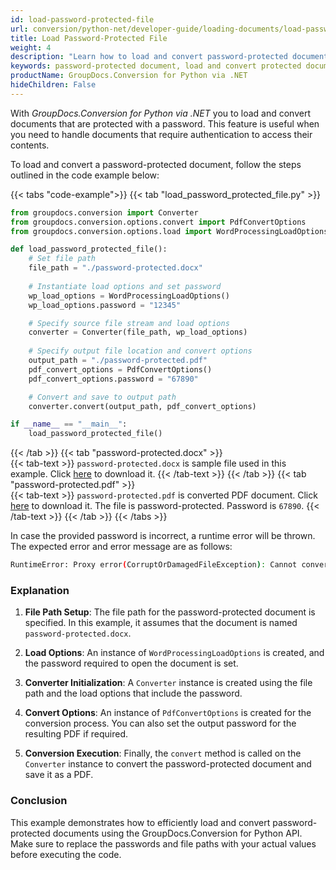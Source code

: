 ```yaml
---
id: load-password-protected-file
url: conversion/python-net/developer-guide/loading-documents/load-password-protected-file
title: Load Password-Protected File
weight: 4
description: "Learn how to load and convert password-protected documents using the GroupDocs.Conversion for Python via .NET API, enabling seamless handling of secured files."
keywords: password-protected document, load and convert protected documents, convert document with password, secure document conversion
productName: GroupDocs.Conversion for Python via .NET
hideChildren: False
---
```


With *GroupDocs.Conversion for Python via .NET* you to load and convert documents that are protected with a password. This feature is useful when you need to handle documents that require authentication to access their contents. 

To load and convert a password-protected document, follow the steps outlined in the code example below:

{{< tabs "code-example">}}
{{< tab "load_password_protected_file.py" >}}  
```python
from groupdocs.conversion import Converter
from groupdocs.conversion.options.convert import PdfConvertOptions
from groupdocs.conversion.options.load import WordProcessingLoadOptions

def load_password_protected_file():
    # Set file path
    file_path = "./password-protected.docx"
    
    # Instantiate load options and set password
    wp_load_options = WordProcessingLoadOptions()
    wp_load_options.password = "12345"

    # Specify source file stream and load options
    converter = Converter(file_path, wp_load_options)
    
    # Specify output file location and convert options
    output_path = "./password-protected.pdf"
    pdf_convert_options = PdfConvertOptions()
    pdf_convert_options.password = "67890"

    # Convert and save to output path
    converter.convert(output_path, pdf_convert_options)

if __name__ == "__main__":
    load_password_protected_file()

```
{{< /tab >}}
{{< tab "password-protected.docx" >}}  
{{< tab-text >}}
`password-protected.docx` is sample file used in this example. Click [here](/conversion/python-net/_sample_files/developer-guide/loading-documents/load-password-protected-file/password-protected.docx) to download it.
{{< /tab-text >}}
{{< /tab >}}
{{< tab "password-protected.pdf" >}}  
{{< tab-text >}}
`password-protected.pdf` is converted PDF document. Click [here](/conversion/python-net/_sample_files/developer-guide/loading-documents/load-password-protected-file/password-protected.pdf) to download it. The file is password-protected. Password is `67890`.
{{< /tab-text >}}
{{< /tab >}}
{{< /tabs >}}

In case the provided password is incorrect, a runtime error will be thrown. The expected error and error message are as follows:

```bash
RuntimeError: Proxy error(CorruptOrDamagedFileException): Cannot convert. The file is corrupt or damaged. The document password is incorrect. ---> IncorrectPasswordException: The document password is incorrect.
```

### Explanation

1. **File Path Setup**: The file path for the password-protected document is specified. In this example, it assumes that the document is named `password-protected.docx`.

2. **Load Options**: An instance of `WordProcessingLoadOptions` is created, and the password required to open the document is set.

3. **Converter Initialization**: A `Converter` instance is created using the file path and the load options that include the password.

4. **Convert Options**: An instance of `PdfConvertOptions` is created for the conversion process. You can also set the output password for the resulting PDF if required.

4. **Conversion Execution**: Finally, the `convert` method is called on the `Converter` instance to convert the password-protected document and save it as a PDF.

### Conclusion

This example demonstrates how to efficiently load and convert password-protected documents using the GroupDocs.Conversion for Python API. Make sure to replace the passwords and file paths with your actual values before executing the code.
